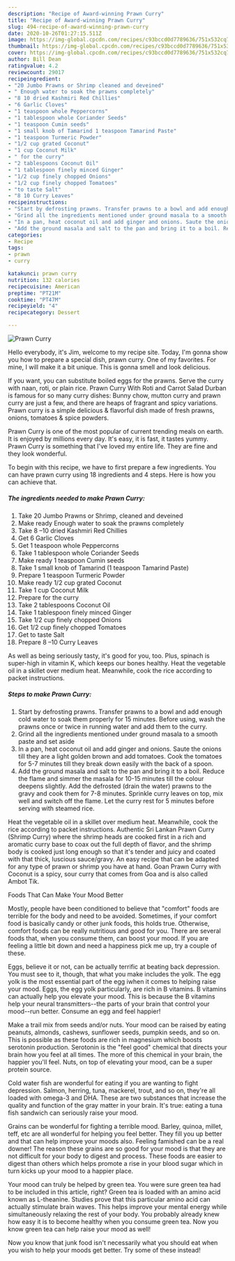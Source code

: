 ```yaml
---
description: "Recipe of Award-winning Prawn Curry"
title: "Recipe of Award-winning Prawn Curry"
slug: 494-recipe-of-award-winning-prawn-curry
date: 2020-10-26T01:27:15.511Z
image: https://img-global.cpcdn.com/recipes/c93bccd0d7789636/751x532cq70/prawn-curry-recipe-main-photo.jpg
thumbnail: https://img-global.cpcdn.com/recipes/c93bccd0d7789636/751x532cq70/prawn-curry-recipe-main-photo.jpg
cover: https://img-global.cpcdn.com/recipes/c93bccd0d7789636/751x532cq70/prawn-curry-recipe-main-photo.jpg
author: Bill Dean
ratingvalue: 4.2
reviewcount: 29017
recipeingredient:
- "20 Jumbo Prawns or Shrimp cleaned and deveined"
- " Enough water to soak the prawns completely"
- "8 10 dried Kashmiri Red Chillies"
- "6 Garlic Cloves"
- "1 teaspoon whole Peppercorns"
- "1 tablespoon whole Coriander Seeds"
- "1 teaspoon Cumin seeds"
- "1 small knob of Tamarind 1 teaspoon Tamarind Paste"
- "1 teaspoon Turmeric Powder"
- "1/2 cup grated Coconut"
- "1 cup Coconut Milk"
- " for the curry"
- "2 tablespoons Coconut Oil"
- "1 tablespoon finely minced Ginger"
- "1/2 cup finely chopped Onions"
- "1/2 cup finely chopped Tomatoes"
- "to taste Salt"
- "8 10 Curry Leaves"
recipeinstructions:
- "Start by defrosting prawns. Transfer prawns to a bowl and add enough cold water to soak them properly for 15 minutes. Before using, wash the prawns once or twice in running water and add them to the curry."
- "Grind all the ingredients mentioned under ground masala to a smooth paste and set aside"
- "In a pan, heat coconut oil and add ginger and onions. Saute the onions till they are a light golden brown and add tomatoes. Cook the tomatoes for 5-7 minutes till they break down easily with the back of a spoon."
- "Add the ground masala and salt to the pan and bring it to a boil. Reduce the flame and simmer the masala for 10-15 minutes till the colour deepens slightly. Add the defrosted (drain the water) prawns to the gravy and cook them for 7-8 minutes. Sprinkle curry leaves on top, mix well and switch off the flame. Let the curry rest for 5 minutes before serving with steamed rice."
categories:
- Recipe
tags:
- prawn
- curry

katakunci: prawn curry 
nutrition: 132 calories
recipecuisine: American
preptime: "PT21M"
cooktime: "PT47M"
recipeyield: "4"
recipecategory: Dessert

---
```



![Prawn Curry](https://img-global.cpcdn.com/recipes/c93bccd0d7789636/751x532cq70/prawn-curry-recipe-main-photo.jpg)

Hello everybody, it's Jim, welcome to my recipe site. Today, I'm gonna show you how to prepare a special dish, prawn curry. One of my favorites. For mine, I will make it a bit unique. This is gonna smell and look delicious.

If you want, you can substitute boiled eggs for the prawns. Serve the curry with naan, roti, or plain rice. Prawn Curry With Roti and Carrot Salad Durban is famous for so many curry dishes: Bunny chow, mutton curry and prawn curry are just a few, and there are heaps of fragrant and spicy variations. Prawn curry is a simple delicious &amp; flavorful dish made of fresh prawns, onions, tomatoes &amp; spice powders.

Prawn Curry is one of the most popular of current trending meals on earth. It is enjoyed by millions every day. It's easy, it is fast, it tastes yummy. Prawn Curry is something that I've loved my entire life. They are fine and they look wonderful.


To begin with this recipe, we have to first prepare a few ingredients. You can have prawn curry using 18 ingredients and 4 steps. Here is how you can achieve that.

<!--inarticleads1-->

##### The ingredients needed to make Prawn Curry:

1. Take 20 Jumbo Prawns or Shrimp, cleaned and deveined
1. Make ready  Enough water to soak the prawns completely
1. Take 8 –10 dried Kashmiri Red Chillies
1. Get 6 Garlic Cloves
1. Get 1 teaspoon whole Peppercorns
1. Take 1 tablespoon whole Coriander Seeds
1. Make ready 1 teaspoon Cumin seeds
1. Take 1 small knob of Tamarind (1 teaspoon Tamarind Paste)
1. Prepare 1 teaspoon Turmeric Powder
1. Make ready 1/2 cup grated Coconut
1. Take 1 cup Coconut Milk
1. Prepare  for the curry
1. Take 2 tablespoons Coconut Oil
1. Take 1 tablespoon finely minced Ginger
1. Take 1/2 cup finely chopped Onions
1. Get 1/2 cup finely chopped Tomatoes
1. Get to taste Salt
1. Prepare 8 –10 Curry Leaves


As well as being seriously tasty, it&#39;s good for you, too. Plus, spinach is super-high in vitamin K, which keeps our bones healthy. Heat the vegetable oil in a skillet over medium heat. Meanwhile, cook the rice according to packet instructions. 

<!--inarticleads2-->

##### Steps to make Prawn Curry:

1. Start by defrosting prawns. Transfer prawns to a bowl and add enough cold water to soak them properly for 15 minutes. Before using, wash the prawns once or twice in running water and add them to the curry.
1. Grind all the ingredients mentioned under ground masala to a smooth paste and set aside
1. In a pan, heat coconut oil and add ginger and onions. Saute the onions till they are a light golden brown and add tomatoes. Cook the tomatoes for 5-7 minutes till they break down easily with the back of a spoon.
1. Add the ground masala and salt to the pan and bring it to a boil. Reduce the flame and simmer the masala for 10-15 minutes till the colour deepens slightly. Add the defrosted (drain the water) prawns to the gravy and cook them for 7-8 minutes. Sprinkle curry leaves on top, mix well and switch off the flame. Let the curry rest for 5 minutes before serving with steamed rice.


Heat the vegetable oil in a skillet over medium heat. Meanwhile, cook the rice according to packet instructions. Authentic Sri Lankan Prawn Curry (Shrimp Curry) where the shrimp heads are cooked first in a rich and aromatic curry base to coax out the full depth of flavor, and the shrimp body is cooked just long enough so that it&#39;s tender and juicy and coated with that thick, luscious sauce/gravy. An easy recipe that can be adapted for any type of prawn or shrimp you have at hand. Goan Prawn Curry with Coconut is a spicy, sour curry that comes from Goa and is also called Ambot Tik. 

Foods That Can Make Your Mood Better


Mostly, people have been conditioned to believe that "comfort" foods are terrible for the body and need to be avoided. Sometimes, if your comfort food is basically candy or other junk foods, this holds true. Otherwise, comfort foods can be really nutritious and good for you. There are several foods that, when you consume them, can boost your mood. If you are feeling a little bit down and need a happiness pick me up, try a couple of these.

Eggs, believe it or not, can be actually terrific at beating back depression. You must see to it, though, that what you make includes the yolk. The egg yolk is the most essential part of the egg iwhen it comes to helping raise your mood. Eggs, the egg yolk particularly, are rich in B vitamins. B vitamins can actually help you elevate your mood. This is because the B vitamins help your neural transmitters--the parts of your brain that control your mood--run better. Consume an egg and feel happier!

Make a trail mix from seeds and/or nuts. Your mood can be raised by eating peanuts, almonds, cashews, sunflower seeds, pumpkin seeds, and so on. This is possible as these foods are rich in magnesium which boosts serotonin production. Serotonin is the "feel good" chemical that directs your brain how you feel at all times. The more of this chemical in your brain, the happier you'll feel. Nuts, on top of elevating your mood, can be a super protein source.

Cold water fish are wonderful for eating if you are wanting to fight depression. Salmon, herring, tuna, mackerel, trout, and so on, they're all loaded with omega-3 and DHA. These are two substances that increase the quality and function of the gray matter in your brain. It's true: eating a tuna fish sandwich can seriously raise your mood. 

Grains can be wonderful for fighting a terrible mood. Barley, quinoa, millet, teff, etc are all wonderful for helping you feel better. They fill you up better and that can help improve your moods also. Feeling famished can be a real downer! The reason these grains are so good for your mood is that they are not difficult for your body to digest and process. These foods are easier to digest than others which helps promote a rise in your blood sugar which in turn kicks up your mood to a happier place.

Your mood can truly be helped by green tea. You were sure green tea had to be included in this article, right? Green tea is loaded with an amino acid known as L-theanine. Studies prove that this particular amino acid can actually stimulate brain waves. This helps improve your mental energy while simultaneously relaxing the rest of your body. You probably already knew how easy it is to become healthy when you consume green tea. Now you know green tea can help raise your mood as well!

Now you know that junk food isn't necessarily what you should eat when you wish to help your moods get better. Try some of these instead!

